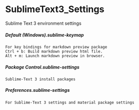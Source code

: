 # SublimeText3_Settings
Sublime Text 3 environment settings

##### Default (Windows).sublime-keymap
```
For key bindings for markdown preview package
Ctrl + b: Build markdown preview html file.
Alt + m: Launch markdown preview in browser.
```


##### Package Control.sublime-settings
```
Sublime-Text 3 install packages
```

 
##### Preferences.sublime-settings
```
For Sublime-Text 3 settings and material package settings
```